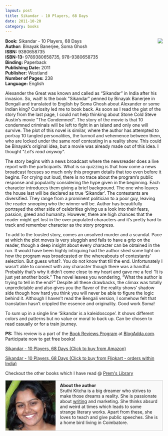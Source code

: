 ```yaml
---
layout: post
title: Sikandar - 10 Players, 68 Days
date: 2011-10-20
category: books
---
```


<img style="clear: right; float: right; margin-bottom: 1em; margin-left: 1em;" 
src="{{site.url}}/img/sikandar-10-players-68-days-binayak-banarjee-soma-ghosh.jpg"/>   

**Book:** Sikandar - 10 Players, 68 Days  
**Author:** Binayak Banerjee, Soma Ghosh  
**ISBN:** 9380658735  
**ISBN-13:** 9789380658735, 978-9380658735  
**Binding:** Paperback  
**Publishing Date:** 2011  
**Publisher:** Westland  
**Number of Pages:** 238  
**Language:** English  
  
Alexander the Great was known and called as “Sikandar” in India after his invasion. So, wait! Is the book "Sikandar" penned by Binayak Banerjee in Bengali and translated to English by Soma Ghosh about Alexander or some Indian king? Curiosity led me to book back. As soon as I read the gist of the story from the last page, I could not help thinking about Stone Cold Steve Austin’s movie "The Condemned". The story of the movie is that 10 condemned criminals will be left to fight in an island and only one will survive. The plot of this novel is similar, where the author has attempted to portray 10 tangled personalities, the turmoil and vehemence between them, who are locked under the same roof contesting in a reality show. This could be Binayak’s original idea, but a movie was already made out of this idea. I thought "*Let’s read anyway*".  
  
The story begins with a news broadcast where the newsreader does a live report with the participants. What is so quizzing is that how come a news broadcast focuses so much only this program details that too even before it begins. For crying out loud, there is no trace about the program’s public response and popularity considering the hype given in the beginning. Each character introduces them giving a brief background. The one who leaves the house last will be declared as true ‘Sikandar’. The contestants are diversified. They range from a prominent politician to a poor guy, leaving the reader snooping who the winner will be. Author has beautifully portrayed the other side of celebrities giving us a look into their fears, passion, greed and humanity. However, there are high chances that the reader might get lost in the over populated characters and it’s pretty hard to track and remember character as the story progress.  
  
To add to the tousled story, comes an unsolved murder and a scandal. Pace at which the plot moves is very sluggish and fails to have a grip on the reader, though a deep insight about every character can be obtained in the run. It would have been highly intriguing had the author shed some light on how the program was broadcasted or the whereabouts of contestants’ selection. But guess what?. You do not know that till the end. Unfortunately I wasn’t able to connect with any character though there was a handful. Probably that’s why it didn’t come close to my heart and gave me a feel “It is just yet another book.” The novel leaves you wondering, “What the author is trying to tell in the end?” Despite all these drawbacks, the climax was totally unpredictable and also gives you the flavor of the reality shows’ shadow side though how hard you think you will never be able to figure the logic behind it. Although I haven’t read the Bengali version, I somehow felt that translation hasn’t crippled the essence and originality. Good work Soma!  
  
To sum up in a single line ‘Sikandar is a kaleidoscope’. It shows different colors and patterns but no value or moral to back up. Can be chosen to read casually or for a train journey.  
  
**PS:** This review is a part of the [Book Reviews Program](http://blog.blogadda.com/2011/05/04/indian-bloggers-book-reviews) at [BlogAdda.com](http://www.blogadda.com/). Participate now to get free books!  
  
[Sikandar - 10 Players, 68 Days (Click to buy from Amazon)](http://www.amazon.com/gp/product/9380658737/ref=as_li_tf_tl?ie=UTF8&amp;tag=booiverea-20&amp;linkCode=as2&amp;camp=217145&amp;creative=399373&amp;creativeASIN=9380658737)  
  
[Sikandar - 10 Players, 68 Days (Click to buy from Flipkart - orders within India)](http://www.flipkart.com/books/9380658735?affid=INPremkblo)  

Checkout the other books which I have read @ [Prem's Library]({{site.url}}/books/)  

<div style="background: #f9f9f9; border: 1px solid #ccc; height: 160px; margin-bottom: 1em;">
<img src="/img/sruthi.jpg" style="clear: left; float: left; margin-right: 1em">
<div style="margin-top: 0.5em; margin-right: 1em">
<b>About the author</b><br />Sruthi Kitcha is a big dreamer who strives to make those dreams a reality. She is passionate about <a href="http://penurheart.blogspot.com/">writing</a> and marketing. She thinks absurd and weird at times which leads to some strange literary works. Apart from these, she loves to teach and give public speeches. She is a home bird living in Coimbatore.</div>
</div>  

